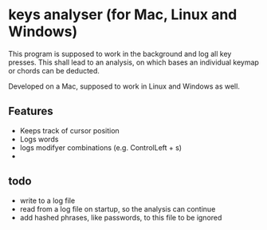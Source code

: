 # keys analyser (for Mac, Linux and Windows)
This program is supposed to work in the background and log all key presses.
This shall lead to an analysis, on which bases an individual keymap or chords can be deducted.

Developed on a Mac, supposed to work in Linux and Windows as well.

## Features
- Keeps track of cursor position
- Logs words
- logs modifyer combinations (e.g. ControlLeft + s)
- 

## todo
- write to a log file
- read from a log file on startup, so the analysis can continue
- add hashed phrases, like passwords, to this file to be ignored
  